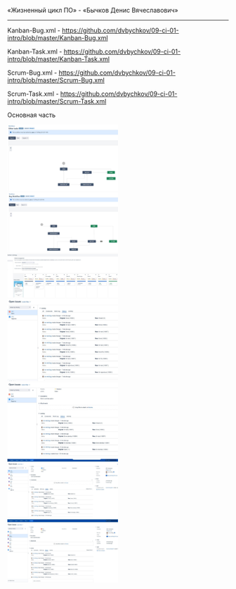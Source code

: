 
«Жизненный цикл ПО» - «Бычков Денис Вячеславович»      
    
--- 

Kanban-Bug.xml - https://github.com/dvbychkov/09-ci-01-intro/blob/master/Kanban-Bug.xml

Kanban-Task.xml - https://github.com/dvbychkov/09-ci-01-intro/blob/master/Kanban-Task.xml

Scrum-Bug.xml - https://github.com/dvbychkov/09-ci-01-intro/blob/master/Scrum-Bug.xml

Scrum-Task.xml - https://github.com/dvbychkov/09-ci-01-intro/blob/master/Scrum-Task.xml



Основная часть



<img src = "img/01.JPG" width = 50%>

<img src = "img/011.JPG" width = 50%>

<img src = "img/012.JPG" width = 50%>



<img src = "img/1.JPG" width = 50%>

<img src = "img/11.JPG" width = 50%>

<img src = "img/2.JPG" width = 50%>

<img src = "img/3.JPG" width = 50%>
